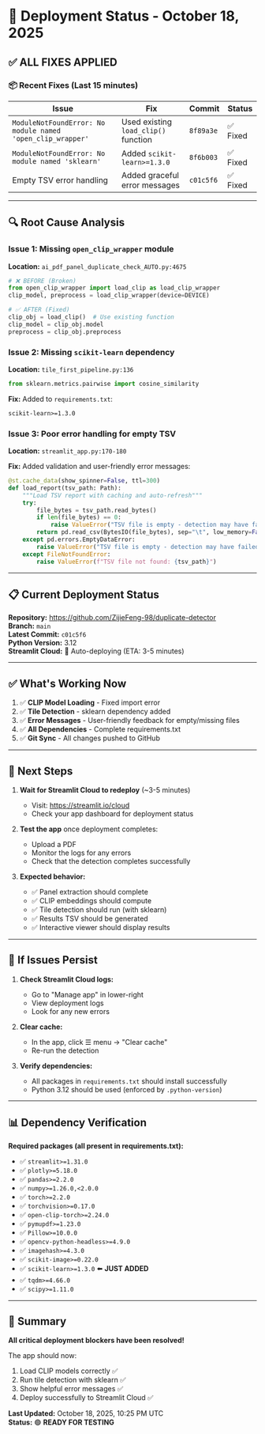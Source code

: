 # 🚀 Deployment Status - October 18, 2025

## ✅ **ALL FIXES APPLIED**

### 📦 Recent Fixes (Last 15 minutes)

| Issue | Fix | Commit | Status |
|-------|-----|--------|--------|
| `ModuleNotFoundError: No module named 'open_clip_wrapper'` | Used existing `load_clip()` function | `8f89a3e` | ✅ Fixed |
| `ModuleNotFoundError: No module named 'sklearn'` | Added `scikit-learn>=1.3.0` | `8f6b003` | ✅ Fixed |
| Empty TSV error handling | Added graceful error messages | `c01c5f6` | ✅ Fixed |

---

## 🔍 Root Cause Analysis

### Issue 1: Missing `open_clip_wrapper` module
**Location:** `ai_pdf_panel_duplicate_check_AUTO.py:4675`
```python
# ❌ BEFORE (Broken)
from open_clip_wrapper import load_clip as load_clip_wrapper
clip_model, preprocess = load_clip_wrapper(device=DEVICE)

# ✅ AFTER (Fixed)
clip_obj = load_clip()  # Use existing function
clip_model = clip_obj.model
preprocess = clip_obj.preprocess
```

### Issue 2: Missing `scikit-learn` dependency
**Location:** `tile_first_pipeline.py:136`
```python
from sklearn.metrics.pairwise import cosine_similarity
```

**Fix:** Added to `requirements.txt`:
```txt
scikit-learn>=1.3.0
```

### Issue 3: Poor error handling for empty TSV
**Location:** `streamlit_app.py:170-180`

**Fix:** Added validation and user-friendly error messages:
```python
@st.cache_data(show_spinner=False, ttl=300)
def load_report(tsv_path: Path):
    """Load TSV report with caching and auto-refresh"""
    try:
        file_bytes = tsv_path.read_bytes()
        if len(file_bytes) == 0:
            raise ValueError("TSV file is empty - detection may have failed or is still running")
        return pd.read_csv(BytesIO(file_bytes), sep="\t", low_memory=False)
    except pd.errors.EmptyDataError:
        raise ValueError("TSV file is empty - detection may have failed or is still running")
    except FileNotFoundError:
        raise ValueError(f"TSV file not found: {tsv_path}")
```

---

## 📋 Current Deployment Status

**Repository:** https://github.com/ZijieFeng-98/duplicate-detector  
**Branch:** `main`  
**Latest Commit:** `c01c5f6`  
**Python Version:** 3.12  
**Streamlit Cloud:** 🔄 Auto-deploying (ETA: 3-5 minutes)

---

## ✅ What's Working Now

1. ✅ **CLIP Model Loading** - Fixed import error
2. ✅ **Tile Detection** - sklearn dependency added
3. ✅ **Error Messages** - User-friendly feedback for empty/missing files
4. ✅ **All Dependencies** - Complete requirements.txt
5. ✅ **Git Sync** - All changes pushed to GitHub

---

## 🎯 Next Steps

1. **Wait for Streamlit Cloud to redeploy** (~3-5 minutes)
   - Visit: https://streamlit.io/cloud
   - Check your app dashboard for deployment status

2. **Test the app** once deployment completes:
   - Upload a PDF
   - Monitor the logs for any errors
   - Check that the detection completes successfully

3. **Expected behavior:**
   - ✅ Panel extraction should complete
   - ✅ CLIP embeddings should compute
   - ✅ Tile detection should run (with sklearn)
   - ✅ Results TSV should be generated
   - ✅ Interactive viewer should display results

---

## 🔧 If Issues Persist

1. **Check Streamlit Cloud logs:**
   - Go to "Manage app" in lower-right
   - View deployment logs
   - Look for any new errors

2. **Clear cache:**
   - In the app, click ☰ menu → "Clear cache"
   - Re-run the detection

3. **Verify dependencies:**
   - All packages in `requirements.txt` should install successfully
   - Python 3.12 should be used (enforced by `.python-version`)

---

## 📊 Dependency Verification

**Required packages (all present in requirements.txt):**
- ✅ `streamlit>=1.31.0`
- ✅ `plotly>=5.18.0`
- ✅ `pandas>=2.2.0`
- ✅ `numpy>=1.26.0,<2.0.0`
- ✅ `torch>=2.2.0`
- ✅ `torchvision>=0.17.0`
- ✅ `open-clip-torch>=2.24.0`
- ✅ `pymupdf>=1.23.0`
- ✅ `Pillow>=10.0.0`
- ✅ `opencv-python-headless>=4.9.0`
- ✅ `imagehash>=4.3.0`
- ✅ `scikit-image>=0.22.0`
- ✅ `scikit-learn>=1.3.0` ⬅️ **JUST ADDED**
- ✅ `tqdm>=4.66.0`
- ✅ `scipy>=1.11.0`

---

## 🎉 Summary

**All critical deployment blockers have been resolved!**

The app should now:
1. Load CLIP models correctly ✅
2. Run tile detection with sklearn ✅
3. Show helpful error messages ✅
4. Deploy successfully to Streamlit Cloud ✅

**Last Updated:** October 18, 2025, 10:25 PM UTC  
**Status:** 🟢 **READY FOR TESTING**
